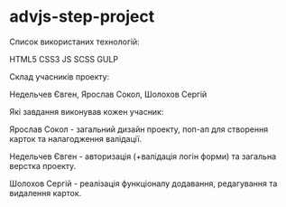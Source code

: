 # advjs-step-project

Список використаних технологій:

HTML5 CSS3 JS SCSS GULP

Склад учасників проекту:

Недельчев Євген, Ярослав Сокол, Шолохов Сергій

Які завдання виконував кожен учасник:

Ярослав Сокол - загальний дизайн проекту, поп-ап для створення карток та налагодження валідації.

Недельчев Євген - авторизація (+валідація логін форми) та загальна верстка проекту.

Шолохов Сергій - реалізація функціоналу додавання, редагування та видалення карток.
